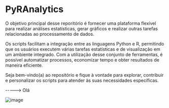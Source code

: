 
# PyRAnalytics
O objetivo principal desse reporitório é fornecer uma plataforma flexível para realizar análises estatísticas, gerar gráficos e realizar outras tarefas relacionadas ao processamento de dados. 

Os scripts facilitam a integração entre as linguagens Python e R, permitindo que os usuários executem várias tarefas estatísticas e de visualização em um ambiente integrado. Com a utilização desse conjunto de ferramentas, é possível automatizar processos, economizar tempo e obter resultados de maneira eficiente. 

Seja bem-vindo(a) ao repositório e fique à vontade para explorar, contribuir e personalizar os scripts para atender às suas necessidades específicas.

-----> Olá

![image](https://github.com/ACMElab-Fioce/PyRAnalytics/assets/98467661/c3e01e97-86a4-4a25-a332-a21cb8d2fab6)
